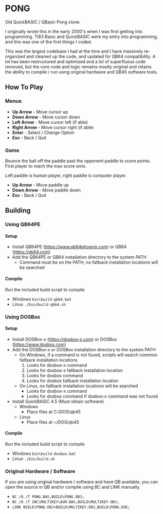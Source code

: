 # PONG #

Old QuickBASIC / QBasic Pong clone.

I originally wrote this in the early 2000's when I was first getting into programming. TI83 Basic and QuickBASIC were my entry into programming, and this was one of the first things I coded.

This was the largest codebase I had at the time and I have massively re-organized and cleaned up the code, and updated for QB64 compatibility. A lot has been restructured and optimized and a lot of superfluous code removed, but the core code and logic remains mostly original and retains the ability to compile / run using original hardware and QB45 software tools.

## How To Play ##

### Menus ###

- **Up Arrow** - Move cursor up
- **Down Arrow** - Move cursor down
- **Left Arrow** - Move cursor left (if able)
- **Right Arrow** - Move cursor right (if able)
- **Enter** - Select / Change Option
- **Esc** - Back / Quit

### Game ###

Bounce the ball off the paddle past the opponent paddle to score points. First player to reach the max score wins.

Left paddle is human player, right paddle is computer player.

- **Up Arrow** - Move paddle up
- **Down Arrow** - Move paddle down
- **Esc** - Back / Quit

## Building ##

### Using QB64PE

#### Setup ####

- Install QB64PE (https://www.qb64phoenix.com) or QB64 (https://qb64.com)
- Add the QB64PE or QB64 installation directory to the system PATH
  - Command must be on the PATH, no fallback installation locations will be searched

#### Compile ####

Run the included build script to compile
- Windows `bin\build-qb64.bat`
- Linux `./bin/build-qb64.sh`

### Using DOSBox ###

#### Setup ####

- Install DOSBox-x (https://dosbox-x.com) or DOSBox (https://www.dosbox.com)
- Add the DOSBox-x or DOSBox installation directory to the system PATH
  - On Windows, if a command is not found, scripts will search common fallback installation locations
    1. Looks for dosbox-x command
    2. Looks for dosbox-x fallback installation location
    3. Looks for dosbox command
    4. Looks for dosbox fallback installation location
  - On Linux, no fallback installation locations will be searched
    - Looks for dosbox-x command
    - Looks for dosbox command if dosbox-x command was not found
- Install QuickBASIC 4.5 (Must obtain software)
  - Windows
    - Place files at C:\DOS\qb45
  - Linux
    - Place files at ~/DOS/qb45

#### Compile ####

Run the included build script to compile
- Windows `bin\build-dosbox.bat`
- Linux `./bin/build.sh`

### Original Hardware / Software

If you are using original hardware / software and have QB available, you can open the source in QB and/or compile using BC and LINK manually.

- `BC /O /T PONG.BAS,BUILD\PONG.OBJ;`
- `BC /O /T INC\MULTIKEY\ASM.BAS,BUILD\MULTIKEY.OBJ;`
- `LINK BUILD\PONG.OBJ+BUILD\MULTIKEY.OBJ,BUILD\PONG.EXE;`
